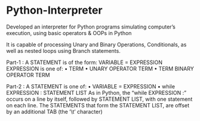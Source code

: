 # Python-Interpreter

Developed an interpreter for Python programs simulating computer’s execution, using basic operators & OOPs in Python
 
It is capable of processing Unary and Binary Operations, Conditionals, as well as nested loops using Branch statements.

Part-1 : 
A STATEMENT is of the form: VARIABLE = EXPRESSION
EXPRESSION is one of:
• TERM
• UNARY OPERATOR TERM
• TERM BINARY OPERATOR TERM

Part-2 :
A STATEMENT is one of:
• VARIABLE = EXPRESSION
• while EXPRESSION :
STATEMENT LIST
As in Python, the “while EXPRESSION :” occurs on a line by itself, followed by STATEMENT LIST, with one statement on each line. The STATEMENTS that form the STATEMENT LIST, are offset by an additional TAB (the ’\t’ character)
